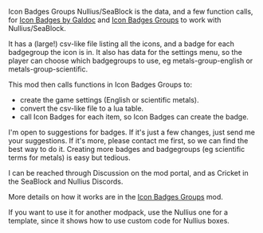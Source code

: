 Icon Badges Groups Nullius/SeaBlock is the data, and a few function calls, for [Icon Badges by Galdoc](https://mods.factorio.com/mod/icon-badges) and [Icon Badges Groups](https://mods.factorio.com/mod/icon-badges-groups) to work with Nullius/SeaBlock.

It has a (large!) csv-like file listing all the icons, and a badge for each badgegroup the icon is in. It also has data for the settings menu, so the player can choose which badgegroups to use, eg metals-group-english or metals-group-scientific.

This mod then calls functions in Icon Badges Groups to:
- create the game settings (English or scientific metals).
- convert the csv-like file to a lua table.
- call Icon Badges for each item, so Icon Badges can create the badge.

I'm open to suggestions for badges. If it's just a few changes, just send me your suggestions. If it's more, please contact me first, so we can find the best way to do it. Creating more badges and badgegroups (eg scientific terms for metals) is easy but tedious.

I can be reached through Discussion on the mod portal, and as Cricket in the SeaBlock and Nullius Discords.

More details on how it works are in the [Icon Badges Groups](https://mods.factorio.com/mod/icon-badges-groups) mod.

If you want to use it for another modpack, use the Nullius one for a template, since it shows how to use custom code for Nullius boxes.
